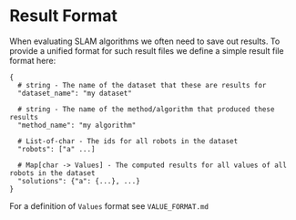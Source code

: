 # Result Format
When evaluating SLAM algorithms we often need to save out results. To provide a unified format for such result files we define a simple result file format here:

```
{
  # string - The name of the dataset that these are results for
  "dataset_name": "my dataset"
  
  # string - The name of the method/algorithm that produced these results
  "method_name": "my algorithm"

  # List-of-char - The ids for all robots in the dataset 
  "robots": ["a" ...]

  # Map[char -> Values] - The computed results for all values of all robots in the dataset
  "solutions": {"a": {...}, ...}
}
```

For a definition of `Values` format see `VALUE_FORMAT.md`